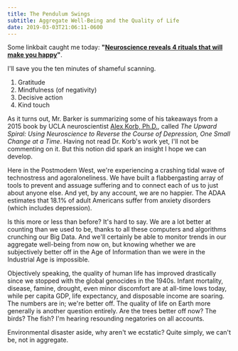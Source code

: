 ```yaml
---
title: The Pendulum Swings
subtitle: Aggregate Well-Being and the Quality of Life
date: 2019-03-03T21:06:11-0600
---
```


Some linkbait caught me today: **"[Neuroscience reveals 4 rituals that will make you happy](https://www.theladders.com/career-advice/neuroscience-4-rituals-happy)"**.

I'll save you the ten minutes of shameful scanning.
1. Gratitude
2. Mindfulness (of negativity)
3. Decisive action
4. Kind touch

As it turns out, Mr. Barker is summarizing some of his takeaways from a 2015 book by UCLA neuroscientist [Alex Korb, Ph.D.](https://alexkorbphd.com/), called *The Upward Spiral: Using Neuroscience to Reverse the Course of Depression, One Small Change at a Time*. Having not read Dr. Korb's work yet, I'll not be commenting on it. But this notion did spark an insight I hope we can develop.

Here in the Postmodern West, we're experiencing a crashing tidal wave of technostress and agoraloneliness. We have built a flabbergasting array of tools to prevent and assuage suffering and to connect each of us to just about anyone else. And yet, by any account, we are no happier. The ADAA estimates that 18.1% of adult Americans suffer from anxiety disorders (which includes depression).

Is this more or less than before? It's hard to say. We are a lot better at counting than we used to be, thanks to all these computers and algorithms crunching our Big Data. And we'll certainly be able to monitor trends in our aggregate well-being from now on, but knowing whether we are subjectively better off in the Age of Information than we were in the Industrial Age is impossible.

Objectively speaking, the quality of human life has improved drastically since we stopped with the global genocides in the 1940s. Infant mortality, disease, famine, drought, even minor discomfort are at all-time lows today, while per capita GDP, life expectancy, and disposable income are soaring. The numbers are in; we're better off. The quality of life on Earth more generally is another question entirely. Are the trees better off now? The birds? The fish? I'm hearing resounding negatories on all accounts.

Environmental disaster aside, why aren't we ecstatic? Quite simply, we can't be, not in aggregate.
